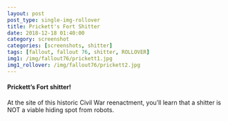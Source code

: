 ```yaml
---
layout: post
post_type: single-img-rollover
title: Prickett's Fort Shitter
date: 2018-12-18 01:40:00
category: screenshot
categories: [screenshots, shitter]
tags: [fallout, fallout 76, shitter, ROLLOVER]
img1: /img/fallout76/prickett1.jpg
img1_rollover: /img/fallout76/prickett2.jpg
---
```

#### Prickett’s Fort shitter!

At the site of this historic Civil War reenactment, you’ll learn that a shitter is NOT a viable hiding spot from robots. 
